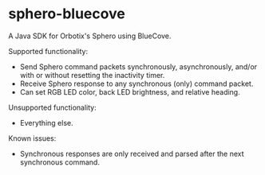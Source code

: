 sphero-bluecove
===============

A Java SDK for Orbotix's Sphero using BlueCove.

Supported functionality:

+ Send Sphero command packets synchronously, asynchronously, and/or with or without resetting the inactivity timer.
+ Receive Sphero response to any synchronous (only) command packet.
+ Can set RGB LED color, back LED brightness, and relative heading.

Unsupported functionality:

- Everything else.

Known issues:

+ Synchronous responses are only received and parsed after the next synchronous command.
